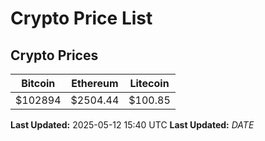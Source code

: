 # Crypto Price List

## Crypto Prices
| Bitcoin | Ethereum | Litecoin |
| ------- | -------- | -------- |
| $102894 | $2504.44 | $100.85 |
**Last Updated:** 2025-05-12 15:40 UTC
**Last Updated:** $DATE$
